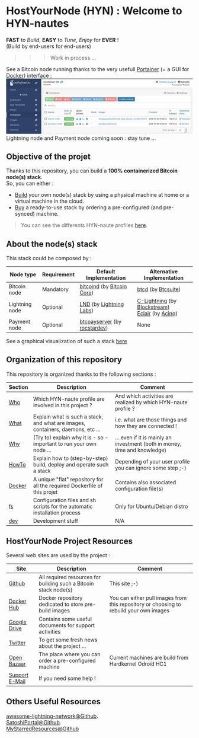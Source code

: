 HostYourNode (HYN) : Welcome to HYN-nautes
==
__FAST__ to _Build_, __EASY__ to _Tune_, _Enjoy_ for __EVER__ !  
(Build by end-users for end-users)

>>> Work in process ... 

See a Bitcoin node running thanks to the very usefull <A href="https://www.portainer.io/">Portainer</A> (= a GUI for <A href="https://www.docker.com/">Docker</A>) interface :
![BitcoinNodeIsRunning](https://github.com/babonet13/Images/blob/master/HostYourNode/BitcoinNodeIsRunning.jpg)
Lightning node and Payment node coming soon : stay tune ...

Objective of the projet
- 
Thanks to this repository, you can build a __100% containerized Bitcoin node(s) stack__.   
So, you can either :
* <A href="https://github.com/babonet13/HostYourNode/tree/master/HowTo">Build</A> your own node(s) stack by using a physical machine at home or a virtual machine in the cloud.
* <A href="http://bit.ly/2DOj69o">Buy</A> a ready-to-use stack by ordering a pre-configured (and pre-synced) machine.
> You can see the differents HYN-naute profiles <A href=https://github.com/babonet13/HostYourNode/blob/master/Who/Profiles.md>here</A>. 

About the node(s) stack
-
This stack could be composed by : 
 <table>
    <thead>
        <tr>
            <th>Node type</th>
             <th>Requirement</th>
             <th>Default Implementation</th>
             <th>Alternative Implementation</th>
        </tr>
    </thead>
    <tbody>
        <tr>
            <td>Bitcoin node</td>
            <td>Mandatory</td>
            <td><A href="https://github.com/bitcoin/bitcoin">bitcoind</A> (by <A href="https://bitcoincode.org">Bitcoin Core</A>)</td>
            <td><A href="https://github.com/btcsuite/btcd">btcd</A> (by <A href="https://btcsuite.github.io">Btcsuite</A>)</td>
        </tr>
        <tr>
            <td>Lightning node</td>
            <td>Optional</td>
            <td><A href="https://github.com/lightningnetwork/lnd">LND</A> (by <A href="https://lightning.engineering">Lightning Labs</A>)</td>
            <td><A href="https://github.com/ElementsProject/lightning">C-Lightning</A> (by <A href="https://blockstream.com">Blockstream</A>)
                </br><A href="https://github.com/ACINQ/eclair">Eclair</A> (by <A href="https://acinq.co">Acinq</A>)</td></td>
        </tr>
        <tr>
            <td>Payment node</td>
            <td>Optional</td>
            <td><A href="https://github.com/btcpayserver/btcpayserver">btcpayserver</A> (by <A href="https://github.com/rockstardev">rocstardev</A>)</td>
             <td>None</td>
        </tr>
    </tbody>
</table>
 
  See a graphical visualization of such a stack <a href="http://bit.ly/2yp0iHW">here</a>

Organization of this repository
-
This repository is organized thanks to the following sections :
 <table>
    <thead>
        <tr>
            <th>Section</th>
            <th>Description</th>
            <th>Comment</th>
        </tr>
    </thead>
    <tbody>
         <tr>
            <td><A href="https://github.com/babonet13/HostYourNode/tree/master/Who">Who</A></td>
            <td>Which HYN-naute profile are involved in this project ?</td>
            <td>And which activities are realized by which HYN-naute profile ?</td>
        </tr>
        <tr>
            <td><A href="https://github.com/babonet13/HostYourNode/tree/master/What">What</A></td>
            <td>Explain what is such a stack, and what are images, containers, daemons, etc ...</td>
            <td>i.e. what are those things and how they are connected !</td>
        </tr>
        <tr>
            <td><A href="https://github.com/babonet13/HostYourNode/tree/master/Why">Why</A></td>
            <td>(Try to) explain why it is - so - important to run your own node ...</td>
            <td>... even if it is mainly an investment (both in money, time and knowledge)</td>
        <tr>
            <td><A href="https://github.com/babonet13/HostYourNode/tree/master/HowTo">HowTo</A></td>
            <td>Explain how to (step-by-step) build, deploy and operate such a stack</td>
            <td>Depending of your user profile you can ignore some step ;-)</td>
        </tr>
         <tr>
            <td><A href="https://github.com/babonet13/HostYourNode/tree/master/Docker">Docker</A></td>
            <td>A unique "flat" repository for all the required Dockerfile of this projet</td>
            <td>Contains also associated configuration file(s)</td>
        </tr>
        <tr>
            <td><A href="https://github.com/babonet13/HostYourNode/tree/master/fs">fs</A></td>
            <td>Configuration files and sh scripts for the automatic installation process</td>
            <td>Only for Ubuntu/Debian distro</td>
        </tr>
        <tr>
            <td><A href="https://github.com/babonet13/HostYourNode/tree/master/dev">dev</A></td>
            <td>Development stuff</td>
            <td>N/A</td>
        </tr>
    </tbody>
</table>
 
 HostYourNode Project Resources
 -  
Several web sites are used by the project : 
  <table>
    <thead>
        <tr>
            <th>Site</th>
            <th>Description</th>
            <th>Comment</th>
        </tr>
    </thead>
    <tbody>
        <tr>
            <td><A href="https://github.com/babonet13/HostYourNode">Github</A></td>
            <td>All required resources for building such a Bitcoin stack node(s)</td>
            <td>This site ;-)</td>
        </tr>
        <tr>
            <td><A href="https://hub.docker.com/u/hostyournode/">Docker Hub</A></td>
            <td>Docker repository dedicated to store pre-build images</td>
            <td>You can either pull images from this repository or choosing to rebuild your own images</td>
        <tr>
            <td><A href="http://bit.ly/2SzMofe">Google Drive</A></td>
            <td>Contains some useful documents for support activities</td>
            <td></td>
        </tr>
         <tr>
            <td><A href="https://twitter.com/HostYourNode">Twitter</A></td>
            <td>To get some fresh news about the project ...</td>
            <td></td>
        </tr>
         <tr>
            <td><A href="http://bit.ly/2DOj69o">Open Bazaar</A></td>
            <td>The place where you can order a pre-configured machine</td>
            <td>Current machines are build from Hardkernel Odroïd HC1</td>
        </tr>
        <tr>
            <td><A href="mailto:host-your-node@hubject.net">Support E-Mail</A></td>
            <td>If you need some help !</td>
            <td></td>
        </tr>
    </tbody>
</table>
 
 Others Useful Resources
 -
 <A href="https://github.com/bcongdon/awesome-lightning-network">awesome-lightning-network@Github</A>.  
 <A href="https://github.com/SatoshiPortal">SatoshiPortal@Github</A>.  
 <A href="https://github.com/babonet13?tab=stars">MyStarredResources@Github</A>  
